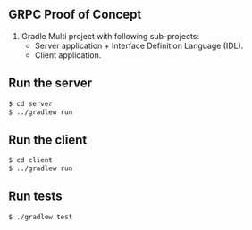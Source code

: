 ## GRPC Proof of Concept

1. Gradle Multi project with following sub-projects:
    * Server application + Interface Definition Language (IDL).
    * Client application.

## Run the server

```bash
$ cd server
$ ../gradlew run
```

## Run the client

```bash
$ cd client
$ ../gradlew run
```

## Run tests

```bash
$ ./gradlew test
```